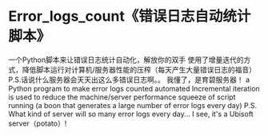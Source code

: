 # Error_logs_count《错误日志自动统计脚本》
一个Python脚本来让错误日志统计自动化，解放你的双手
使用了增量迭代的方式，降低脚本运行对计算机/服务器性能的压榨（每天产生大量错误日志的福音）
P.S.话说什么服务器会天天出这么多错误日志啊。。
我懂了，是育碧服务器！
a Python program to make error logs counted automated
Incremental iteration is used to reduce the machine/server performance squeeze of script running (a boon that generates a large number of error logs every day)
P.S. What kind of server will so many error logs every day...
I see, it's a Ubisoft server（potato）!
